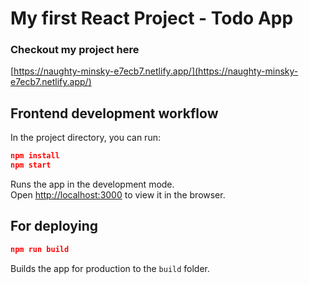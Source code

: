 # My first React Project - Todo App
### Checkout my project here
[https://naughty-minsky-e7ecb7.netlify.app/](https://naughty-minsky-e7ecb7.netlify.app/)

## Frontend development workflow

In the project directory, you can run:

```json
npm install
npm start
```

Runs the app in the development mode.\
Open [http://localhost:3000](http://localhost:3000) to view it in the browser.

## For deploying

```json
npm run build
```

Builds the app for production to the `build` folder.
